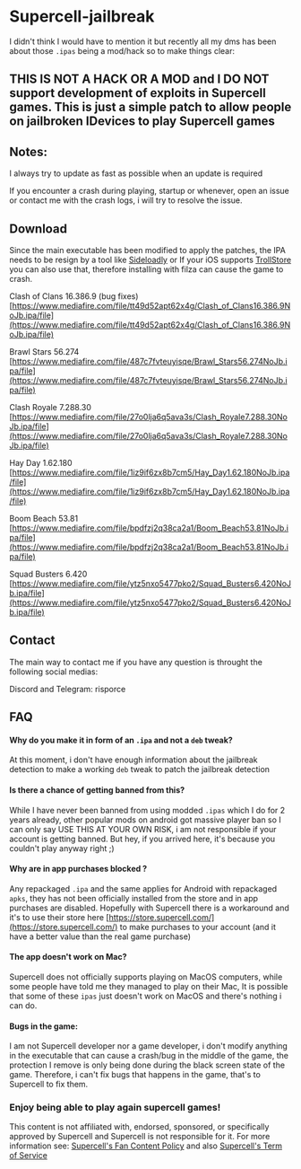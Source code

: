 # Supercell-jailbreak

I didn't think I would have to mention it but recently all my dms has been about those `.ipas` being a mod/hack so to make things clear:

## THIS IS NOT A HACK OR A MOD and I DO NOT support development of exploits in Supercell games. This is just a simple patch to allow people on jailbroken IDevices to play Supercell games

## Notes: ##

I always try to update as fast as possible when an update is required

If you encounter a crash during playing, startup or whenever, open an issue or contact me with the crash logs, i will try to resolve the issue.


## Download ##

Since the main executable has been modified to apply the patches, the IPA needs to be resign by a tool like [Sideloadly](https://sideloadly.io/) or If your iOS supports [TrollStore](https://github.com/opa334/TrollStore) you can also use that, therefore installing with filza can cause the game to crash.

Clash of Clans 16.386.9 (bug fixes) [https://www.mediafire.com/file/tt49d52apt62x4g/Clash_of_Clans16.386.9NoJb.ipa/file](https://www.mediafire.com/file/tt49d52apt62x4g/Clash_of_Clans16.386.9NoJb.ipa/file)

Brawl Stars 56.274 [https://www.mediafire.com/file/487c7fvteuyisqe/Brawl_Stars56.274NoJb.ipa/file](https://www.mediafire.com/file/487c7fvteuyisqe/Brawl_Stars56.274NoJb.ipa/file)

Clash Royale 7.288.30 [https://www.mediafire.com/file/27o0lja6q5ava3s/Clash_Royale7.288.30NoJb.ipa/file](https://www.mediafire.com/file/27o0lja6q5ava3s/Clash_Royale7.288.30NoJb.ipa/file)

Hay Day 1.62.180 [https://www.mediafire.com/file/1iz9if6zx8b7cm5/Hay_Day1.62.180NoJb.ipa/file](https://www.mediafire.com/file/1iz9if6zx8b7cm5/Hay_Day1.62.180NoJb.ipa/file)

Boom Beach 53.81 [https://www.mediafire.com/file/bpdfzj2q38ca2a1/Boom_Beach53.81NoJb.ipa/file](https://www.mediafire.com/file/bpdfzj2q38ca2a1/Boom_Beach53.81NoJb.ipa/file)

Squad Busters 6.420 [https://www.mediafire.com/file/ytz5nxo5477pko2/Squad_Busters6.420NoJb.ipa/file](https://www.mediafire.com/file/ytz5nxo5477pko2/Squad_Busters6.420NoJb.ipa/file)

## Contact ##
The main way to contact me if you have any question is throught the following social medias:

Discord and Telegram: risporce

## FAQ ##

####  Why do you make it in form of an `.ipa` and not a `deb` tweak? ####
At this moment, i don't have enough information about the jailbreak detection to make a working `deb` tweak to patch the jailbreak detection

#### Is there a chance of getting banned from this? #### 
While I have never been banned from using modded `.ipas` which I do for 2 years already, other popular mods on android got massive player ban so I can only say USE THIS AT YOUR OWN RISK, i am not responsible if your account is getting banned. But hey, if you arrived here, it's because you couldn't play anyway right ;)

#### Why are in app purchases blocked ? ####
Any repackaged `.ipa` and the same applies for Android with repackaged `apks`, they has not been officially installed from the store and in app purchases are disabled. Hopefully with Supercell there is a workaround and it's to use their store here [https://store.supercell.com/](https://store.supercell.com/) to make purchases to your account (and it have a better value than the real game purchase)

#### The app doesn't work on Mac? ####
Supercell does not officially supports playing on MacOS computers, while some people have told me they managed to play on their Mac, It is possible that some of these `ipas` just doesn't work on MacOS and there's nothing i can do.

#### Bugs in the game: ####
I am not Supercell developer nor a game developer, i don't modify anything in the executable that can cause a crash/bug in the middle of the game, the protection I remove is only being done during the black screen state of the game. Therefore, i can't fix bugs that happens in the game, that's to Supercell to fix them.

### Enjoy being able to play again supercell games! ###
This content is not affiliated with, endorsed, sponsored, or specifically approved by Supercell and Supercell is not responsible for it. For more information see: [Supercell's Fan Content Policy](https://supercell.com/en/fan-content-policy/) and also [Supercell's Term of Service](https://supercell.com/en/terms-of-service/)
